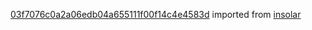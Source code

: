 [03f7076c0a2a06edb04a655111f00f14c4e4583d](https://github.com/insolar/insolar/commit/03f7076c0a2a06edb04a655111f00f14c4e4583d) imported from [insolar](https://github.com/insolar/insolar)
